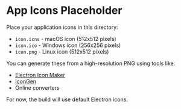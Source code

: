 # App Icons Placeholder

Place your application icons in this directory:

- `icon.icns` - macOS icon (512x512 pixels)
- `icon.ico` - Windows icon (256x256 pixels)
- `icon.png` - Linux icon (512x512 pixels)

You can generate these from a high-resolution PNG using tools like:

- [Electron Icon Maker](https://github.com/jaretburkett/electron-icon-maker)
- [IconGen](https://github.com/akabekobeko/npm-icon-gen)
- Online converters

For now, the build will use default Electron icons.
